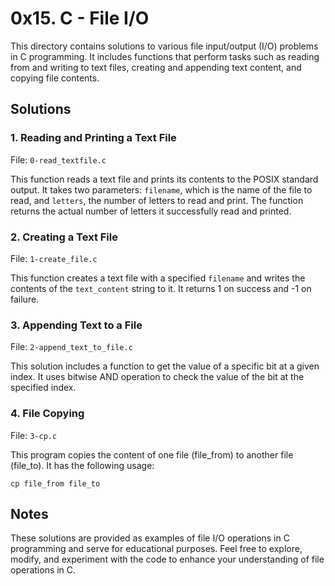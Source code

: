 # 0x15. C - File I/O

This directory contains solutions to various file input/output (I/O) problems in C programming. It includes functions that perform tasks such as reading from and writing to text files, creating and appending text content, and copying file contents.

## Solutions

### 1. Reading and Printing a Text File

File: `0-read_textfile.c`

This function reads a text file and prints its contents to the POSIX standard output. It takes two parameters: `filename`, which is the name of the file to read, and `letters`, the number of letters to read and print. The function returns the actual number of letters it successfully read and printed.

### 2. Creating a Text File

File: `1-create_file.c`

This function creates a text file with a specified `filename` and writes the contents of the `text_content` string to it. It returns 1 on success and -1 on failure.

### 3. Appending Text to a File

File: `2-append_text_to_file.c`

This solution includes a function to get the value of a specific bit at a given index. It uses bitwise AND operation to check the value of the bit at the specified index.

### 4. File Copying

File: `3-cp.c`

This program copies the content of one file (file_from) to another file (file_to). It has the following usage:

`cp file_from file_to`

## Notes

These solutions are provided as examples of file I/O operations in C programming and serve for educational purposes. Feel free to explore, modify, and experiment with the code to enhance your understanding of file operations in C.
